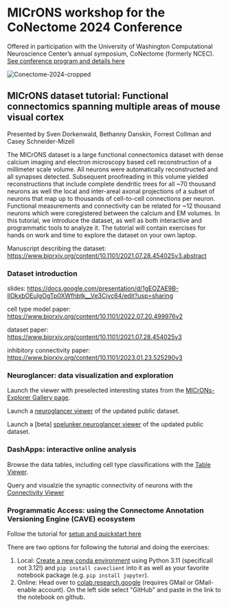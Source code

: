 # MICrONS workshop for the CoNectome 2024 Conference

Offered in participation with the University of Washington Computational Neuroscience Center’s annual symposium, CoNectome (formerly NCEC). [See conference program and details here](https://compneuro.washington.edu/news-and-events/conectome-2024/)

![Conectome-2024-cropped](https://github.com/sdorkenw/MICrONS_workshop/assets/18294371/89144368-6ea1-4ef6-8f48-c1a63f4f4952)

## MICrONS dataset tutorial: Functional connectomics spanning multiple areas of mouse visual cortex
Presented by Sven Dorkenwald, Bethanny Danskin, Forrest Collman and Casey Schneider-Mizell

The MICrONS dataset is a large functional connectomics dataset with dense calcium imaging and electron microscopy based cell reconstruction of a millimeter scale volume. All neurons were automatically reconstructed and all synapses detected. Subsequent proofreading in this volume yielded reconstructions that include complete dendritic trees for all ~70 thousand neurons as well the local and inter-areal axonal projections of a subset of neurons that map up to thousands of cell-to-cell connections per neuron. Functional measurements and connectivity can be related for ~12 thousand neurons which were coregistered between the calcium and EM volumes. In this tutorial, we introduce the dataset, as well as both interactive and programmatic tools to analyze it. The tutorial will contain exercises for hands on work and time to explore the dataset on your own laptop.   

Manuscript describing the dataset: https://www.biorxiv.org/content/10.1101/2021.07.28.454025v3.abstract

### Dataset introduction

slides: https://docs.google.com/presentation/d/1gEOZAE9B-IlOkxbOEulgOgTp0XWfhbtk__Ve3Cjvc64/edit?usp=sharing

cell type model paper: https://www.biorxiv.org/content/10.1101/2022.07.20.499976v2

dataset paper: https://www.biorxiv.org/content/10.1101/2021.07.28.454025v3

inhibitory connectivity paper: https://www.biorxiv.org/content/10.1101/2023.01.23.525290v3

### Neuroglancer: data visualization and exploration

Launch the viewer with preselected interesting states from the [MICrONs-Explorer Gallery page](https://www.microns-explorer.org/gallery-mm3 ).

Launch a [neuroglancer viewer](https://neuroglancer.neuvue.io/?json_url=https://global.daf-apis.com/nglstate/api/v1/5773646117208064) of the updated public dataset.

Launch a [beta] [spelunker neuroglancer viewer](https://spelunker.cave-explorer.org/#!middleauth+https://global.daf-apis.com/nglstate/api/v1/4954638937751552) of the updated public dataset.

### DashApps: interactive online analysis

Browse the data tables, including cell type classifications with the [Table Viewer](https://minnie.microns-daf.com/dash/datastack/minnie65_public/apps/table_viewer/?datastack=%22minnie65_public%22).

Query and visualzie the synaptic connectivity of neurons with the [Connectivity Viewer](https://minnie.microns-daf.com/dash/datastack/minnie65_public/apps/connectivity/?anno-id=%22%22&id-type=%22root_id%22&mat-version=943&cell-type-table-dropdown=%22%22&datastack=%22minnie65_public%22)

### Programmatic Access: using the Connectome Annotation Versioning Engine (CAVE) ecosystem

Follow the tutorial for [setup and quickstart here](https://github.com/sdorkenw/MICrONS_workshop/blob/main/tutorials/ProgrammaticAccess.ipynb )

There are two options for following the tutorial and doing the exercises:
1. Local: [Create a new conda environment](https://conda.io/projects/conda/en/latest/user-guide/tasks/manage-environments.html#creating-an-environment-with-commands) using Python 3.11 (specificall not 3.12!) and `pip install caveclient` into it as well as your favorite notebook package (e.g. `pip install jupyter`).
2. Online: Head over to [colab.research.google](https://colab.research.google.com/) (requires GMail or GMail-enable account). On the left side select "GitHub" and paste in the link to the notebook on github.
